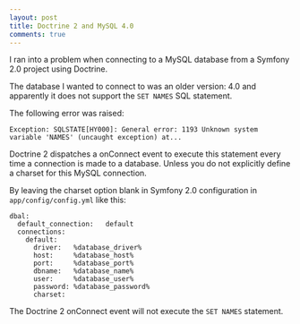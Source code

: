 ```yaml
---
layout: post
title: Doctrine 2 and MySQL 4.0
comments: true
---
```


I ran into a problem when connecting to a MySQL database from a Symfony 2.0
project using Doctrine. 

<!-- more -->

The database I wanted to connect to was an older version: 4.0 and apparently
it does not support the `SET NAMES` SQL statement.

The following error was raised:

    Exception: SQLSTATE[HY000]: General error: 1193 Unknown system variable 'NAMES' (uncaught exception) at...

Doctrine 2 dispatches a onConnect event to execute this statement every time a
connection is made to a database. Unless you do not explicitly define a
charset for this MySQL connection.

By leaving the charset option blank in Symfony 2.0 configuration in
`app/config/config.yml` like this:

    dbal:
      default_connection:   default
      connections:
        default:
          driver:   %database_driver%
          host:     %database_host%
          port:     %database_port%
          dbname:   %database_name%
          user:     %database_user%
          password: %database_password%
          charset:


The Doctrine 2 onConnect event will not execute the `SET NAMES` statement.

